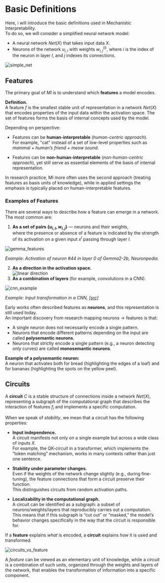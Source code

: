 # **Basic Definitions**

Here, i will introduce the basic definitions used in Mechanistic Interpretability.  
To do so, we will consider a simplified neural network model:  

- A neural network $Net(X)$ that takes input data $X$.  
- Neurons of the network $u_{i,l}$ with weights $w_{i,j}^{(l)}$, where $i$ is the index of the neuron in layer $l$, and $j$ indexes its connections.  

![simple_net](https://ucarecdn.com/ee10b62f-b118-486b-8caf-1da93d1ae9a8/)

## **Features**

The primary goal of $MI$ is to understand which **features** a model encodes.  

**Definition.**  
A feature $f$ is the smallest stable unit of representation in a network $Net(X)$ that encodes properties of the input data within the activation space. The set of features forms the basis of internal concepts used by the model.  

Depending on perspective:  

- Features can be **human-interpretable** (*human-centric approach*).  
  For example, "cat" instead of a set of low-level properties such as *mammal + human’s friend + meow sound*.  

- Features can be **non-human-interpretable** (*non-human-centric approach*), yet still serve as essential elements of the basis of internal representation.  

In research practice, MI more often uses the second approach (treating features as basis units of knowledge), while in applied settings the emphasis is typically placed on human-interpretable features.  

### **Examples of Features**

There are several ways to describe how a feature can emerge in a network. The most common are:  

1. **As a set of pairs $\{u_{i,l}, w_{i,j}\}$** — neurons and their weights,  
   where the presence or absence of a feature is indicated by the strength of its activation on a given input $x^l$ passing through layer $l$.  

![gemma_features](https://ucarecdn.com/b2407c01-e593-4a48-a671-831beeb0268d/)

   *Example: Activation of neuron #44 in layer 0 of Gemma2-2b, Neuronpedia.*  

2. **As a direction in the activation space.**  
![linear direction](https://ucarecdn.com/a6ddd396-36e9-4125-bf96-ab29b0072717/)
3. **As a combination of layers** (for example, convolutions in a CNN).  

![cnn_example](https://ucarecdn.com/0ac38c23-6b7e-4994-9d3e-159e5e73e677/)

   *Example: Input transformation in a CNN, [[src]](https://becominghuman.ai/six-types-of-neural-networks-you-need-to-know-about-9a5e7604018c)*  


Early works often described features as **neurons**, and this representation is still used today.  
An important discovery from research mapping neurons $\to$ features is that:  

- A single neuron does not necessarily encode a single pattern.  
- Neurons that encode different patterns depending on the input are called **polysemantic neurons**.  
- Neurons that strictly encode a single pattern (e.g., a neuron detecting only curves) are called **monosemantic neurons**.  

**Example of a polysemantic neuron:**  
A neuron that activates both for bread (highlighting the edges of a loaf) and for bananas (highlighting the spots on the yellow peel).  

## **Circuits**

A **circuit** $C$ is a stable structure of connections inside a network $Net(X)$, representing a subgraph of the computational graph that describes the interaction of features $f_i$ and implements a specific computation.  

When we speak of *stability*, we mean that a circuit has the following properties:  

- **Input independence.**  
  A circuit manifests not only on a single example but across a wide class of inputs $X$.  
  For example, the QK-circuit in a transformer, which implements the “token matching” mechanism, works in many contexts rather than just one sentence.  

- **Stability under parameter changes.**  
  Even if the weights of the network change slightly (e.g., during fine-tuning), the feature connections that form a circuit preserve their function.  
  This distinguishes circuits from random activation paths.  

- **Localizability in the computational graph.**  
  A circuit can be identified as a subgraph: a subset of neurons/weights/layers that reproducibly carries out a computation.  
  This means that if this subgraph is “cut out” or “masked,” the model’s behavior changes specifically in the way that the circuit is responsible for.  

If a **feature** explains *what* is encoded, a **circuit** explains *how* it is used and transformed.  

![circuits_vs_feature](https://ucarecdn.com/9989e635-1305-4c7e-9f44-26cea79ac947/)

A *feature* can be viewed as an elementary unit of knowledge, while a *circuit* is a combination of such units, organized through the weights and layers of the network, that enables the transformation of information into a specific component. 